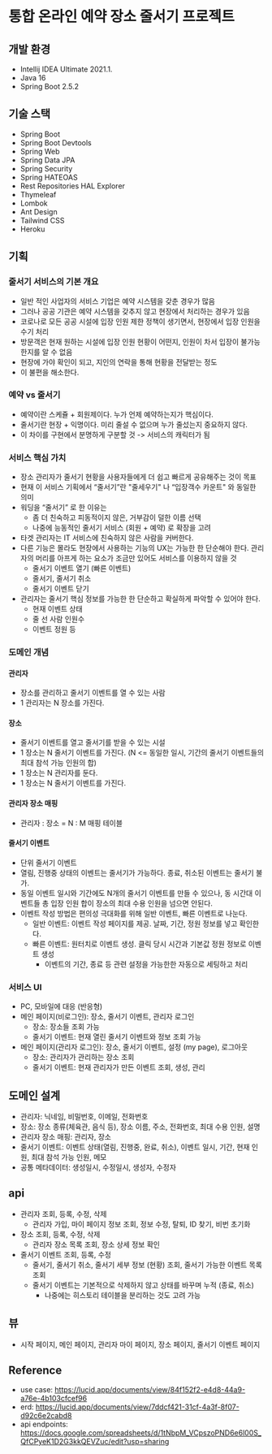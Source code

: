 # 통합 온라인 예약 장소 줄서기 프로젝트


## 개발 환경

* Intellij IDEA Ultimate 2021.1.
* Java 16
* Spring Boot 2.5.2


## 기술 스택

* Spring Boot
* Spring Boot Devtools
* Spring Web
* Spring Data JPA
* Spring Security
* Spring HATEOAS
* Rest Repositories HAL Explorer
* Thymeleaf
* Lombok
* Ant Design
* Tailwind CSS
* Heroku


## 기획

### 줄서기 서비스의 기본 개요

* 일반 적인 사업자의 서비스 기업은 예약 시스템을 갖춘 경우가 많음
* 그러나 공공 기관은 예약 시스템을 갖추지 않고 현장에서 처리하는 경우가 있음
* 코로나로 모든 공공 시설에 입장 인원 제한 정책이 생기면서, 현장에서 입장 인원을 수기 처리
* 방문객은 현재 원하는 시설에 입장 인원 현황이 어떤지, 인원이 차서 입장이 불가능한지를 알 수 없음
* 현장에 가야 확인이 되고, 지인의 연락을 통해 현황을 전달받는 정도
* 이 불편을 해소한다.

### 예약 vs 줄서기

* 예약이란 스케쥴 + 회원제이다. 누가 언제 예약하는지가 핵심이다.
* 줄서기란 현장 + 익명이다. 미리 줄설 수 없으며 누가 줄섰는지 중요하지 않다.
* 이 차이를 구현에서 분명하게 구분할 것 -> 서비스의 캐릭터가 됨

### 서비스 핵심 가치

* 장소 관리자가 줄서기 현황을 사용자들에게 더 쉽고 빠르게 공유해주는 것이 목표
* 현재 이 서비스 기획에서 “줄서기”란 "줄세우기" 나 “입장객수 카운트" 와 동일한 의미
* 워딩을 “줄서기” 로 한 이유는
  * 좀 더 친숙하고 피동적이지 않은, 거부감이 덜한 이름 선택
  * 나중에 능동적인 줄서기 서비스 (회원 + 예약) 로 확장을 고려
* 타겟 관리자는 IT 서비스에 친숙하지 않은 사람을 커버한다.
* 다른 기능은 몰라도 현장에서 사용하는 기능의 UX는 가능한 한 단순해야 한다. 관리자의 머리를 아프게 하는 요소가 조금만 있어도 서비스를 이용하지 않을 것
  * 줄서기 이벤트 열기 (빠른 이벤트)
  * 줄서기, 줄서기 취소
  * 줄서기 이벤트 닫기
* 관리자는 줄서기 핵심 정보를 가능한 한 단순하고 확실하게 파악할 수 있어야 한다.
  * 현재 이벤트 상태
  * 줄 선 사람 인원수
  * 이벤트 정원 등

### 도메인 개념

#### 관리자

* 장소를 관리하고 줄서기 이벤트를 열 수 있는 사람
* 1 관리자는 N 장소를 가진다.

#### 장소

* 줄서기 이벤트를 열고 줄서기를 받을 수 있는 시설
* 1 장소는 N 줄서기 이벤트를 가진다. (N <= 동일한 일시, 기간의 줄서기 이벤트들의 최대 참석 가능 인원의 합)
* 1 장소는 N 관리자를 둔다.
* 1 장소는 N 줄서기 이벤트를 가진다.

#### 관리자 장소 매핑

* 관리자 : 장소 = N : M 매핑 테이블

#### 줄서기 이벤트

* 단위 줄서기 이벤트
* 열림, 진행중 상태의 이벤트는 줄서기가 가능하다. 종료, 취소된 이벤트는 줄서기 불가.
* 동일 이벤트 일시와 기간에도 N개의 줄서기 이벤트를 만들 수 있으나, 동 시간대 이벤트들 총 입장 인원 합이 장소의 최대 수용 인원을 넘으면 안된다.
* 이벤트 작성 방법은 편의성 극대화를 위해 일반 이벤트, 빠른 이벤트로 나눈다.
  * 일반 이벤트: 이벤트 작성 페이지를 제공. 날짜, 기간, 정원 정보를 넣고 확인한다.
  * 빠른 이벤트: 원터치로 이벤트 생성. 클릭 당시 시간과 기본값 정원 정보로 이벤트 생성
    * 이벤트의 기간, 종료 등 관련 설정을 가능한한 자동으로 세팅하고 처리

### 서비스 UI

* PC, 모바일에 대응 (반응형)
* 메인 페이지(비로그인): 장소, 줄서기 이벤트, 관리자 로그인
  * 장소: 장소들 조회 가능
  * 줄서기 이벤트: 현재 열린 줄서기 이벤트와 정보 조회 가능
* 메인 페이지(관리자 로그인): 장소, 줄서기 이벤트, 설정 (my page), 로그아웃
  * 장소: 관리자가 관리하는 장소 조회
  * 줄서기 이벤트: 현재 관리자가 만든 이벤트 조회, 생성, 관리


## 도메인 설계

* 관리자: 닉네임, 비밀번호, 이메일, 전화번호
* 장소: 장소 종류(체육관, 음식 등), 장소 이름, 주소, 전화번호, 최대 수용 인원, 설명
* 관리자 장소 매핑: 관리자, 장소
* 줄서기 이벤트: 이벤트 상태(열림, 진행중, 완료, 취소), 이벤트 일시, 기간, 현재 인원, 최대 참석 가능 인원, 메모
* 공통 메타데이터: 생성일시, 수정일시, 생성자, 수정자


## api

* 관리자 조회, 등록, 수정, 삭제
  * 관리자 가입, 마이 페이지 정보 조회, 정보 수정, 탈퇴, ID 찾기, 비번 초기화
* 장소 조회, 등록, 수정, 삭제
  * 관리자 장소 목록 조회, 장소 상세 정보 확인
* 줄서기 이벤트 조회, 등록, 수정
  * 줄서기, 줄서기 취소, 줄서기 세부 정보 (현황) 조회, 줄서기 가능한 이벤트 목록 조회
  * 줄서기 이벤트는 기본적으로 삭제하지 않고 상태를 바꾸며 누적 (종료, 취소)
    * 나중에는 히스토리 테이블을 분리하는 것도 고려 가능


## 뷰

* 시작 페이지, 메인 페이지, 관리자 마이 페이지, 장소 페이지, 줄서기 이벤트 페이지


## Reference

* use case: https://lucid.app/documents/view/84f152f2-e4d8-44a9-a76e-4b103cfcef96
* erd: https://lucid.app/documents/view/7ddcf421-31cf-4a3f-8f07-d92c6e2cabd8
* api endpoints: https://docs.google.com/spreadsheets/d/1tNbpM_VCpszoPND6e6l00S_QfCPyeK1D2G3kkQEVZuc/edit?usp=sharing

